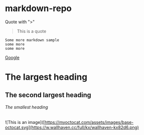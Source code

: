 # markdown-repo


Quote with ">"

> This is a quote


```
Some more markdown sample
some more
some more
```


[Google](https://google.com)


# The largest heading
## The second largest heading
###### The smallest heading


![This is an image]([https://myoctocat.com/assets/images/base-octocat.svg](https://w.wallhaven.cc/full/kx/wallhaven-kx82d6.png)

